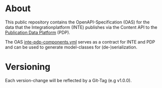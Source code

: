# About

This public repository contains the OpenAPI-Specification (OAS) for the data that the Integrationplatform (INTE)
publishes via the Content API to
the [Publication Data Platform](https://api.pdp.production.srgssr.ch/) (PDP).

The OAS [inte-pdp-components.yml](inte-pdp-components.yml) serves as a contract for INTE and PDP and can be used to
generate model-classes for (de-)serialization.

# Versioning
Each version-change will be reflected by a Git-Tag (e.g v1.0.0). 
